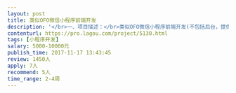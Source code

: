 ```yaml
---                
layout: post       
title: 类似OFO微信小程序前端开发           
description: '</br>一、项目描述：</br>类似OFO微信小程序前端开发(不包括后台，提供数据接口、前端UI)</br>二、主要功能点：</br>登录注册、首页地图、微信支付、押金充值、订单管理、活动 banner、故障报告等共计13个页面</br>三、人员要求：</br>1、有小程序前端产品的开发经验或web全栈工程师；</br>2、良好的沟通能力和契约精神。</br>'     
contenturl: https://pro.lagou.com/project/5130.html      
tags: [小程序开发]            
salary: 5000-10000元          
publish_time: 2017-11-17 13:43:45         
review: 1450人                   
apply: 7人                   
recommend: 5人                   
time_range: 2-4周              
---                 
```

